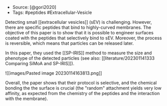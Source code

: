
- Source: [@gori2020]
- Tags: #peptides #Extracellular-Vesicle 

Detecting small [[extracellular vesicles]] (sEV) is challenging. However, there are specific peptides that bind to highly-curved membranes. The objective of this paper is to show that it is possible to engineer surfaces coated with the peptides that selectively bind to sEV. Moreover, the process is reversible, which means that particles can be released later. 

In this paper, they used the [[SP-IRIS]] method to measure the size and phenotype of the detected particles (see also: [[literature/202301141333 Comparing SiMoA and SP-IRIS]]). 

![[images/Pasted image 20230114163813.png]]

Overall, the paper shows that their protocol is selective, and the chemical bonding the the surface is crucial (the "random" attachment yields very low affinity, as expected from the chemistry of the peptides and the interaction with the membrane). 

